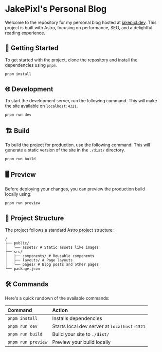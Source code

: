 # JakePixl's Personal Blog

Welcome to the repository for my personal blog hosted at [jakepixl.dev](https://jakepixl.dev). This project is built with Astro, focusing on performance, SEO, and a delightful reading experience.

## 🚀 Getting Started

To get started with the project, clone the repository and install the dependencies using `pnpm`.

```bash
pnpm install
```

## 🌐 Development

To start the development server, run the following command. This will make the site available on `localhost:4321`.

```bash
pnpm run dev
```

## 🏗️ Build

To build the project for production, use the following command. This will generate a static version of the site in the `./dist/` directory.

```bash
pnpm run build
```

## 🖥️ Preview

Before deploying your changes, you can preview the production build locally using:

```bash
pnpm run preview
```

## 📂 Project Structure

The project follows a standard Astro project structure:

```
/
├── public/
│   └── assets/ # Static assets like images
├── src/
│   ├── components/ # Reusable components
│   ├── layouts/ # Page layouts
│   └── pages/ # Blog posts and other pages
└── package.json
```

## 🛠️ Commands

Here's a quick rundown of the available commands:

| Command          | Action                                      |
| :--------------- | :------------------------------------------ |
| `pnpm install`   | Installs dependencies                       |
| `pnpm run dev`   | Starts local dev server at `localhost:4321` |
| `pnpm run build` | Build your site to `./dist/`                |
| `pnpm run preview` | Preview your build locally                |